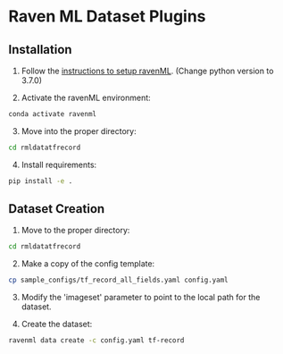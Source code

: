 # Raven ML Dataset Plugins

## Installation

1. Follow the [instructions to setup ravenML](https://github.com/autognc/ravenML). (Change python version to 3.7.0)

2. Activate the ravenML environment: 
```bash
conda activate ravenml
```

3. Move into the proper directory: 
```bash
cd rmldatatfrecord
```

4. Install requirements: 
```bash
pip install -e .
```

## Dataset Creation

1. Move to the proper directory: 
```bash
cd rmldatatfrecord
```

2. Make a copy of the config template: 
```bash
cp sample_configs/tf_record_all_fields.yaml config.yaml
```

3. Modify the 'imageset' parameter to point to the local path for the dataset.

4. Create the dataset: 
```bash
ravenml data create -c config.yaml tf-record
```

